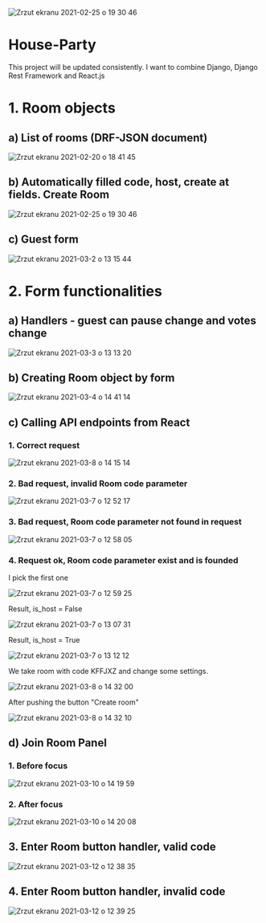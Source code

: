 ![Zrzut ekranu 2021-02-25 o 19 30 46](https://user-images.githubusercontent.com/56914063/109521785-f5ff1d00-7aad-11eb-9c70-14ec761f9713.png)
# House-Party

This project will be updated consistently. I want to combine Django, Django Rest Framework and React.js

# 1. Room objects
## a) List of rooms (DRF-JSON document)

![Zrzut ekranu 2021-02-20 o 18 41 45](https://user-images.githubusercontent.com/56914063/108603999-8ac99280-73ab-11eb-99f1-b435677095ad.png)

 ## b) Automatically filled code, host, create at fields. Create Room

![Zrzut ekranu 2021-02-25 o 19 30 46](https://user-images.githubusercontent.com/56914063/109522626-c3095900-7aae-11eb-883c-9e1cfd86f29c.png)

## c) Guest form

![Zrzut ekranu 2021-03-2 o 13 15 44](https://user-images.githubusercontent.com/56914063/109647453-98280f00-7b59-11eb-90b9-7709f4630a55.png)

# 2. Form functionalities 

## a) Handlers - guest can pause change and votes change

![Zrzut ekranu 2021-03-3 o 13 13 20](https://user-images.githubusercontent.com/56914063/109820553-66847600-7c35-11eb-8f99-bfb754067765.png)

## b) Creating Room object by form

![Zrzut ekranu 2021-03-4 o 14 41 14](https://user-images.githubusercontent.com/56914063/109973151-55e90400-7cf8-11eb-90f7-11c23125b6e1.png)

## c) Calling API endpoints from React

### 1. Correct request

![Zrzut ekranu 2021-03-8 o 14 15 14](https://user-images.githubusercontent.com/56914063/110327731-a32be500-801a-11eb-8c02-11c036d39bb1.png)

### 2. Bad request, invalid Room code parameter

![Zrzut ekranu 2021-03-7 o 12 52 17](https://user-images.githubusercontent.com/56914063/110238855-1e6e9780-7f44-11eb-9fe4-abfe4d09fbd7.png)

### 3. Bad request, Room code parameter not found in request

![Zrzut ekranu 2021-03-7 o 12 58 05](https://user-images.githubusercontent.com/56914063/110238973-c8e6ba80-7f44-11eb-9a81-7080faa6380a.png)

### 4. Request ok, Room code parameter exist and is founded

I pick the first one

![Zrzut ekranu 2021-03-7 o 12 59 25](https://user-images.githubusercontent.com/56914063/110239037-2da21500-7f45-11eb-9e43-ed90bb085599.png)

Result, is_host = False

![Zrzut ekranu 2021-03-7 o 13 07 31](https://user-images.githubusercontent.com/56914063/110239217-27f8ff00-7f46-11eb-80d4-ee6bbfb25436.png)

Result, is_host = True

![Zrzut ekranu 2021-03-7 o 13 12 12](https://user-images.githubusercontent.com/56914063/110239360-d604a900-7f46-11eb-84c3-8281f3481be3.png)

We take room with code KFFJXZ and change some settings.

![Zrzut ekranu 2021-03-8 o 14 32 00](https://user-images.githubusercontent.com/56914063/110328285-74623e80-801b-11eb-8187-a166edc7c623.png)

After pushing the button "Create room"

![Zrzut ekranu 2021-03-8 o 14 32 10](https://user-images.githubusercontent.com/56914063/110328309-7c21e300-801b-11eb-91a9-7838ab0dce56.png)
 

 ## d) Join Room Panel

### 1. Before focus 

 ![Zrzut ekranu 2021-03-10 o 14 19 59](https://user-images.githubusercontent.com/56914063/110636191-43654380-81ac-11eb-9799-7f7075092e83.png)

### 2. After focus

![Zrzut ekranu 2021-03-10 o 14 20 08](https://user-images.githubusercontent.com/56914063/110636250-56781380-81ac-11eb-8536-8c9bc9e96a78.png)

## 3. Enter Room button handler, valid code

![Zrzut ekranu 2021-03-12 o 12 38 35](https://user-images.githubusercontent.com/56914063/110936213-d333fa80-8330-11eb-86f4-e7d9ee3b8146.png)

## 4. Enter Room button handler, invalid code

![Zrzut ekranu 2021-03-12 o 12 39 25](https://user-images.githubusercontent.com/56914063/110936241-dd55f900-8330-11eb-992b-74ae6aed32e9.png)




